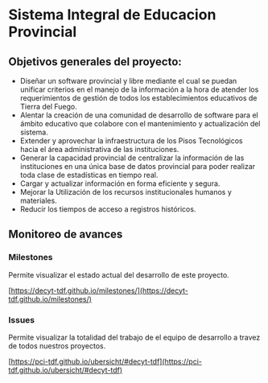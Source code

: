 # Sistema Integral de Educacion Provincial

## Objetivos generales del proyecto:

* Diseñar un software provincial y libre mediante el cual se puedan unificar criterios en el manejo  de la información a la hora de atender los requerimientos de gestión de todos los establecimientos educativos de Tierra del Fuego.
* Alentar la creación de una comunidad de desarrollo de software para el ámbito educativo que colabore con el mantenimiento y actualización del sistema.
* Extender y aprovechar la infraestructura de los Pisos Tecnológicos hacia el área administrativa de las instituciones.  
* Generar la capacidad provincial de centralizar la información de las instituciones en una única base de datos provincial para poder realizar toda clase de estadísticas en tiempo real. 
* Cargar y actualizar información en forma eficiente y segura.
* Mejorar la Utilización de los recursos institucionales humanos y materiales.
* Reducir los tiempos de acceso a registros históricos.

## Monitoreo de avances

### Milestones

Permite visualizar el estado actual del desarrollo de este proyecto.

[https://decyt-tdf.github.io/milestones/](https://decyt-tdf.github.io/milestones/)


### Issues

Permite visualizar la totalidad del trabajo de el equipo de desarrollo a travez de todos nuestros proyectos.

[https://pci-tdf.github.io/ubersicht/#decyt-tdf](https://pci-tdf.github.io/ubersicht/#decyt-tdf)


